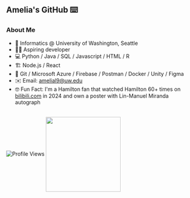 ## Amelia's GitHub ⌨️

### About Me
- 🏫 Informatics @ University of Washington, Seattle
- 👩‍💻 Aspiring developer
- 💻 Python / Java / SQL / Javascript / HTML / R
- 🏗️ Node.js / React
- 🔧 Git / Microsoft Azure / Firebase / Postman / Docker / Unity / Figma
- ✉️ Email: [amelial9@uw.edu](mailto:amelial9@uw.edu)
- 🤓 Fun Fact: I'm a Hamilton fan that watched Hamilton 60+ times on [bilibili.com](https://www.bilibili.com/video/BV1RS4y1A7nV/?spm_id_from=333.1387.favlist.content.click) in 2024 and own a poster with Lin-Manuel Miranda autograph

</br>
<img src="https://komarev.com/ghpvc/?username=amelial9&style=for-the-badge&color=FF7518" alt="Profile Views"/>
<img height="200" align="center" src="https://github-readme-stats.vercel.app/api?username=amelial9&hide_rank=true&theme=gruvbox_light&show_icons=true">
<!--
<img src="https://github-readme-stats.vercel.app/api?username=amelial9&show_icons=true&theme=gruvbox_light&hide=issues,contribs"/>
<img height="200" align="center" src="https://github-readme-stats.vercel.app/api/top-langs/?username=amelial9&hide=HTML,CSS&hide_progress=true&theme=gruvbox_light&show_icons=true">
<img src="https://github-readme-stats.vercel.app/api/top-langs/?username=amelial9&theme=gruvbox_light&layout=compact"/>
-- >
